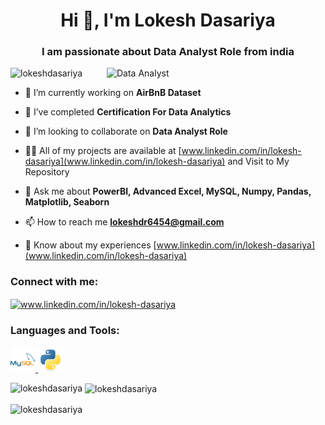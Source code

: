 <h1 align="center">Hi 👋, I'm Lokesh Dasariya</h1>
<h3 align="center">I am passionate about Data Analyst Role from india</h3>
<img align="right" alt="Data Analyst" width="350" src=https://capturly.com/blog/wp-content/uploads/2018/02/Data-Website-Analytics.gif">

<p align="left"> <img src="https://komarev.com/ghpvc/?username=lokeshdasariya&label=Profile%20views&color=0e75b6&style=flat" alt="lokeshdasariya" /> </p>

- 🔭 I’m currently working on **AirBnB Dataset**

- 🌱 I’ve completed **Certification For Data Analytics**

- 👯 I’m looking to collaborate on **Data Analyst Role**

- 👨‍💻 All of my projects are available at [www.linkedin.com/in/lokesh-dasariya](www.linkedin.com/in/lokesh-dasariya) and Visit to My Repository 

- 💬 Ask me about **PowerBI, Advanced Excel, MySQL, Numpy, Pandas, Matplotlib, Seaborn**

- 📫 How to reach me **lokeshdr6454@gmail.com**

- 📄 Know about my experiences [www.linkedin.com/in/lokesh-dasariya](www.linkedin.com/in/lokesh-dasariya)

<h3 align="left">Connect with me:</h3>
<p align="left">
<a href="https://linkedin.com/in/www.linkedin.com/in/lokesh-dasariya" target="blank"><img align="center" src="https://raw.githubusercontent.com/rahuldkjain/github-profile-readme-generator/master/src/images/icons/Social/linked-in-alt.svg" alt="www.linkedin.com/in/lokesh-dasariya" height="30" width="40" /></a>
</p>

<h3 align="left">Languages and Tools:</h3>
<p align="left"> <a href="https://www.mysql.com/" target="_blank" rel="noreferrer"> <img src="https://raw.githubusercontent.com/devicons/devicon/master/icons/mysql/mysql-original-wordmark.svg" alt="mysql" width="40" height="40"/> </a> <a href="https://www.python.org" target="_blank" rel="noreferrer"> <img src="https://raw.githubusercontent.com/devicons/devicon/master/icons/python/python-original.svg" alt="python" width="40" height="40"/> </a> </p>

<p><img align="left" src="https://github-readme-stats.vercel.app/api/top-langs?username=lokeshdasariya&show_icons=true&locale=en&layout=compact" alt="lokeshdasariya" /></p>

<p>&nbsp;<img align="center" src="https://github-readme-stats.vercel.app/api?username=lokeshdasariya&show_icons=true&locale=en" alt="lokeshdasariya" /></p>

<p><img align="center" src="https://github-readme-streak-stats.herokuapp.com/?user=lokeshdasariya&" alt="lokeshdasariya" /></p>
